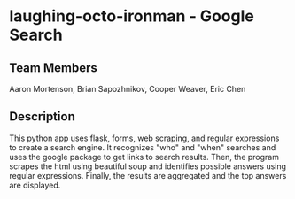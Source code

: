 # laughing-octo-ironman - Google Search
## Team Members
Aaron Mortenson, Brian Sapozhnikov, Cooper Weaver, Eric Chen
## Description ##
This python app uses flask, forms, web scraping, and regular expressions to create a search engine. It recognizes "who" and "when" searches and uses the google package to get links to search results. Then, the program scrapes the html using beautiful soup and identifies possible answers using regular expressions. Finally, the results are aggregated and the top answers are displayed.



